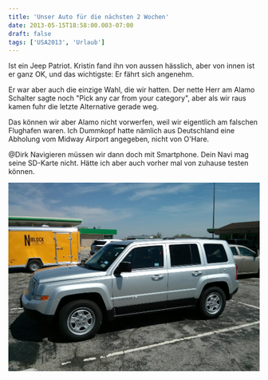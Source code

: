 ```yaml
---
title: 'Unser Auto für die nächsten 2 Wochen'
date: 2013-05-15T18:58:00.003-07:00
draft: false
tags: ['USA2013', 'Urlaub']
---
```


Ist ein Jeep Patriot. Kristin fand ihn von aussen hässlich, aber von innen ist er ganz OK, und das wichtigste: Er fährt sich angenehm.

Er war aber auch die einzige Wahl, die wir hatten. Der nette Herr am Alamo Schalter sagte noch "Pick any car from your category", aber als wir raus kamen fuhr die letzte Alternative gerade weg.

Das können wir aber Alamo nicht vorwerfen, weil wir eigentlich am falschen Flughafen waren. Ich Dummkopf hatte nämlich aus Deutschland eine Abholung vom Midway Airport angegeben, nicht von O'Hare.

@Dirk Navigieren müssen wir dann doch mit Smartphone. Dein Navi mag seine SD-Karte nicht. Hätte ich aber auch vorher mal von zuhause testen können.

![](/urlaub11to15-images/13/IMG_20130515_142508.jpg)